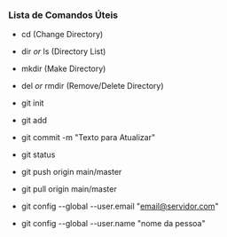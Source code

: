 ### Lista de Comandos Úteis

* cd (Change Directory)
* dir *or* ls (Directory List)
* mkdir (Make Directory)
* del *or* rmdir (Remove/Delete Directory)

* git init
* git add
* git commit -m "Texto para Atualizar"
* git status
* git push origin main/master
* git pull origin main/master
* git config --global --user.email "email@servidor.com"
* git config --global --user.name "nome da pessoa"
